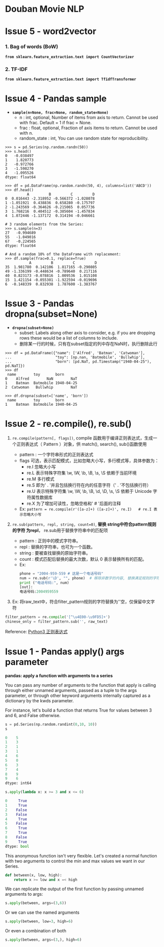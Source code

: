 # Douban Movie NLP

# Issue 5 - word2vector

### 1. Bag of words (BoW)

**```from sklearn.feature_extraction.text import CountVectorizer```**



### 2. TF-IDF

**```from sklearn.feature_extraction.text import TfidfTransformer ```**



          
# Issue 4 - Pandas sample

- **```sample(n=None, frac=None, random_state=None)```**
    - n : int, optional, Number of items from axis to return. Cannot be used with frac. Default = 1 if frac = None.
    - frac : float, optional, Fraction of axis items to return. Cannot be used with n.
    - random_state : int, You can use random state for reproducibility.

```
>>> s = pd.Series(np.random.randn(50))
>>> s.head()
0   -0.038497
1    1.820773
2   -0.972766
3   -1.598270
4   -1.095526
dtype: float64

>>> df = pd.DataFrame(np.random.randn(50, 4), columns=list('ABCD'))
>>> df.head()
          A         B         C         D
0  0.016443 -2.318952 -0.566372 -1.028078
1 -1.051921  0.438836  0.658280 -0.175797
2 -1.243569 -0.364626 -0.215065  0.057736
3  1.768216  0.404512 -0.385604 -1.457834
4  1.072446 -1.137172  0.314194 -0.046661
```
```
# 3 random elements from the Series:
>>> s.sample(n=3)
27   -0.994689
55   -1.049016
67   -0.224565
dtype: float64

# And a random 10% of the DataFrame with replacement:
>>> df.sample(frac=0.1, replace=True)
           A         B         C         D
35  1.981780  0.142106  1.817165 -0.290805
49 -1.336199 -0.448634 -0.789640  0.217116
40  0.823173 -0.078816  1.009536  1.015108
15  1.421154 -0.055301 -1.922594 -0.019696
6  -0.148339  0.832938  1.787600 -1.383767
```

# Issue 3 - Pandas dropna(subset=None)

- **```dropna(subset=None)```**
    - subset: Labels along other axis to consider, e.g. if you are dropping rows these would be a list of columns to include.
    - 删除某一行的时候，只有在subset指定的列中存在NaN时，执行删除此行
```
>>> df = pd.DataFrame({"name": ['Alfred', 'Batman', 'Catwoman'],
...                    "toy": [np.nan, 'Batmobile', 'Bullwhip'],
...                    "born": [pd.NaT, pd.Timestamp("1940-04-25"), pd.NaT]})
>>> df
 name        toy       born
0    Alfred        NaN        NaT
1    Batman  Batmobile 1940-04-25
2  Catwoman   Bullwhip        NaT
```
```
>>> df.dropna(subset=['name', 'born'])
 name        toy       born
1    Batman  Batmobile 1940-04-25
```

# Issue 2 - re.compile(), re.sub()

1. ```re.compile(pattern[, flags])```, compile 函数用于编译正则表达式，生成一个正则表达式（ Pattern ）对象，供 match(), search(), sub()函数使用

    - pattern : 一个字符串形式的正则表达式
    - flags 可选，表示匹配模式，比如忽略大小写，多行模式等，具体参数为：
        - re.I 忽略大小写
        - re.L 表示特殊字符集 \w, \W, \b, \B, \s, \S 依赖于当前环境
        - re.M 多行模式
        - re.S 即为' . '并且包括换行符在内的任意字符（' . '不包括换行符）
        - re.U 表示特殊字符集 \w, \W, \b, \B, \d, \D, \s, \S 依赖于 Unicode 字符属性数据库
        - re.X 为了增加可读性，忽略空格和' # '后面的注释
    - Ex: ```pattern = re.compile(r'([a-z]+) ([a-z]+)', re.I)   # re.I 表示忽略大小写```
    
2. ```re.sub(pattern, repl, string, count=0)```, **替换 string中符合pattern规则的字符 为repl**， re.sub用于替换字符串中的匹配项
    - pattern : 正则中的模式字符串。
    - repl : 替换的字符串，也可为一个函数。
    - string : 要被查找替换的原始字符串。
    - count : 模式匹配后替换的最大次数，默认 0 表示替换所有的匹配。
    - Ex: 
        ```python
        phone = "2004-959-559 # 这是一个电话号码"
        num = re.sub(r'\D', "", phone)  # 移除非数字的内容, 替换满足规则的字符为空
        print ("电话号码:", num)        
        [out]:
        电话号码:2004959559
        ```
    
3. Ex: 将raw_text中，符合filter_pattern规则的字符替换为''空，仅保留中文字符
```python
filter_pattern = re.compile('[^\u4E00-\u9FD5]+')
chinese_only = filter_pattern.sub('', raw_text)
```

Reference: [Python3 正则表达式](http://www.runoob.com/python3/python3-reg-expressions.html)

# Issue 1 - Pandas apply() args parameter
**pandas: apply a function with arguments to a series**

You can pass any number of arguments to the function that apply is calling through either unnamed arguments, passed as a tuple to the args parameter, or through other keyword arguments internally captured as a dictionary by the kwds parameter.

For instance, let's build a function that returns True for values between 3 and 6, and False otherwise.

```python
s = pd.Series(np.random.randint(0,10, 10))
s

0    5
1    3
2    1
3    1
4    6
5    0
6    3
7    4
8    9
9    6
dtype: int64

s.apply(lambda x: x >= 3 and x <= 6)

0     True
1     True
2    False
3    False
4     True
5    False
6     True
7     True
8    False
9     True
dtype: bool
```
This anonymous function isn't very flexible. Let's created a normal function with two arguments to control the min and max values we want in our Series.
```python
def between(x, low, high):
    return x >= low and x =< high
```
We can replicate the output of the first function by passing unnamed arguments to args:
```python
s.apply(between, args=(3,6))
```
Or we can use the named arguments
```python
s.apply(between, low=3, high=6)
```
Or even a combination of both
```python
s.apply(between, args=(3,), high=6)

```
